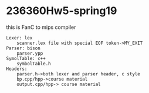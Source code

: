# 236360Hw5-spring19
this is FanC to mips compiler

    Lexer: lex
        scanner.lex file with special EOF token->MY_EXIT
    Parser: bison
        parser.ypp
    SymolTable: c++
        symbolTable.h
    Headers:
        parser.h->both lexer and parser header, c style
        bp.cpp/hpp->course material
        output.cpp/hpp-> course material
